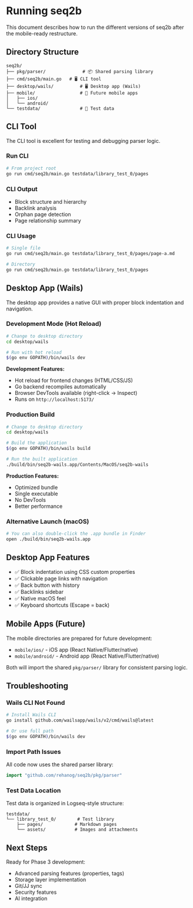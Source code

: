 # Running seq2b

This document describes how to run the different versions of seq2b after the mobile-ready restructure.

## Directory Structure

```
seq2b/
├── pkg/parser/              # 📦 Shared parsing library
├── cmd/seq2b/main.go   # 🖥️ CLI tool
├── desktop/wails/          # 🖥️ Desktop app (Wails)
├── mobile/                 # 📱 Future mobile apps
│   ├── ios/
│   └── android/
└── testdata/               # 🧪 Test data
```

## CLI Tool

The CLI tool is excellent for testing and debugging parser logic.

### Run CLI
```bash
# From project root
go run cmd/seq2b/main.go testdata/library_test_0/pages
```

### CLI Output
- Block structure and hierarchy
- Backlink analysis
- Orphan page detection
- Page relationship summary

### CLI Usage
```bash
# Single file
go run cmd/seq2b/main.go testdata/library_test_0/pages/page-a.md

# Directory
go run cmd/seq2b/main.go testdata/library_test_0/pages
```

## Desktop App (Wails)

The desktop app provides a native GUI with proper block indentation and navigation.

### Development Mode (Hot Reload)
```bash
# Change to desktop directory
cd desktop/wails

# Run with hot reload
$(go env GOPATH)/bin/wails dev
```

**Development Features:**
- Hot reload for frontend changes (HTML/CSS/JS)
- Go backend recompiles automatically
- Browser DevTools available (right-click → Inspect)
- Runs on `http://localhost:5173/`

### Production Build
```bash
# Change to desktop directory
cd desktop/wails

# Build the application
$(go env GOPATH)/bin/wails build

# Run the built application
./build/bin/seq2b-wails.app/Contents/MacOS/seq2b-wails
```

**Production Features:**
- Optimized bundle
- Single executable
- No DevTools
- Better performance

### Alternative Launch (macOS)
```bash
# You can also double-click the .app bundle in Finder
open ./build/bin/seq2b-wails.app
```

## Desktop App Features

- ✅ Block indentation using CSS custom properties
- ✅ Clickable page links with navigation
- ✅ Back button with history
- ✅ Backlinks sidebar
- ✅ Native macOS feel
- ✅ Keyboard shortcuts (Escape = back)

## Mobile Apps (Future)

The mobile directories are prepared for future development:

- `mobile/ios/` - iOS app (React Native/Flutter/native)
- `mobile/android/` - Android app (React Native/Flutter/native)

Both will import the shared `pkg/parser/` library for consistent parsing logic.

## Troubleshooting

### Wails CLI Not Found
```bash
# Install Wails CLI
go install github.com/wailsapp/wails/v2/cmd/wails@latest

# Or use full path
$(go env GOPATH)/bin/wails dev
```

### Import Path Issues
All code now uses the shared parser library:
```go
import "github.com/rehanog/seq2b/pkg/parser"
```

### Test Data Location
Test data is organized in Logseq-style structure:
```
testdata/
└── library_test_0/        # Test library
    ├── pages/            # Markdown pages
    └── assets/           # Images and attachments
```

## Next Steps

Ready for Phase 3 development:
- Advanced parsing features (properties, tags)
- Storage layer implementation
- Git/JJ sync
- Security features
- AI integration